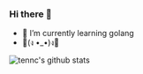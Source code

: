 ### Hi there 👋

<!--
**tennc/tennc** is a ✨ _special_ ✨ repository because its `README.md` (this file) appears on your GitHub profile.

Here are some ideas to get you started:

- 🔭 I’m currently working on ...
- 🌱 I’m currently learning golang
- 👯 I’m looking to collaborate on ...
- 🤔 I’m looking for help with ...
- 💬 Ask me about ...
- 📫 How to reach me: ...
- 😄 Pronouns: ...
- ⚡ Fun fact: ...
-->

- 🌱 I’m currently learning golang
- 💪(ง •_•)ง💪

![tennc's github stats](https://github-readme-stats.vercel.app/api?username=tennc&count_private=true&show_icons=true)
